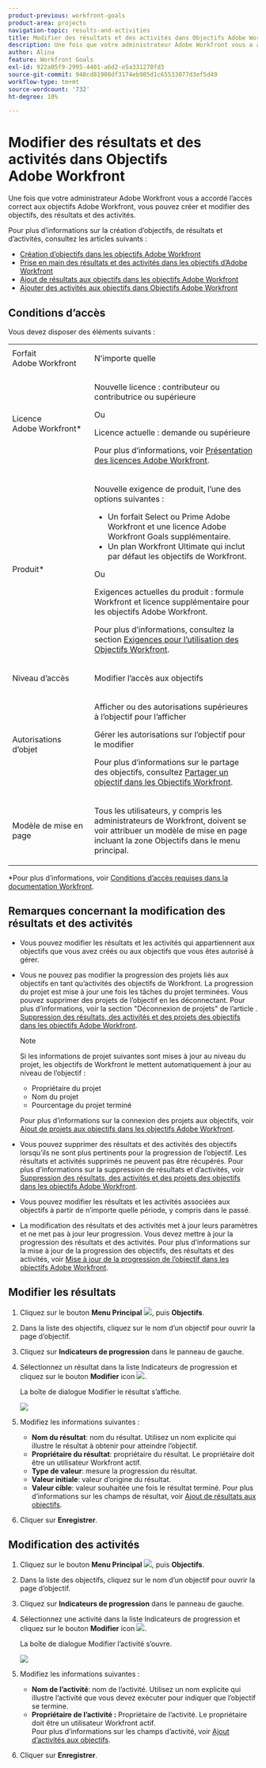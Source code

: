 ```yaml
---
product-previous: workfront-goals
product-area: projects
navigation-topic: results-and-activities
title: Modifier des résultats et des activités dans Objectifs Adobe Workfront
description: Une fois que votre administrateur Adobe Workfront vous a accordé l’accès correct aux objectifs Adobe Workfront, vous pouvez créer et modifier des objectifs, des résultats et des activités.
author: Alina
feature: Workfront Goals
exl-id: 922a05f9-2995-4401-a6d2-e5a331270fd3
source-git-commit: 948cd81908df3174eb985d1c65533077d3ef5d49
workflow-type: tm+mt
source-wordcount: '732'
ht-degree: 10%

---
```


# Modifier des résultats et des activités dans Objectifs Adobe Workfront

Une fois que votre administrateur Adobe Workfront vous a accordé l’accès correct aux objectifs Adobe Workfront, vous pouvez créer et modifier des objectifs, des résultats et des activités.

Pour plus d’informations sur la création d’objectifs, de résultats et d’activités, consultez les articles suivants :

* [Création d’objectifs dans les objectifs Adobe Workfront](../../workfront-goals/goal-management/create-goals.md)
* [Prise en main des résultats et des activités dans les objectifs d’Adobe Workfront](../../workfront-goals/results-and-activities/get-started-with-results-and-activities.md)
* [Ajout de résultats aux objectifs dans les objectifs Adobe Workfront](../../workfront-goals/results-and-activities/add-results-to-goals.md)
* [Ajouter des activités aux objectifs dans Objectifs Adobe Workfront](../../workfront-goals/results-and-activities/add-activities-to-goals.md)

## Conditions d’accès

Vous devez disposer des éléments suivants :

<table style="table-layout:auto">
<col>
</col>
<col>
</col>
<tbody>
 <tr>
 <td role="rowheader">Forfait Adobe Workfront</td>
 <td>
 <p>N’importe quelle</p>

</td>
 </tr>
 <tr>
 <td role="rowheader">Licence Adobe Workfront*</td>
 <td>
 <p>Nouvelle licence : contributeur ou contributrice ou supérieure</p>
 Ou
 <p>Licence actuelle : demande ou supérieure</p> <p>Pour plus d’informations, voir <a href="../../administration-and-setup/add-users/access-levels-and-object-permissions/wf-licenses.md" class="MCXref xref">Présentation des licences Adobe Workfront</a>.</p> </td>
 </tr>
 <tr>
 <td role="rowheader">Produit*</td>
 <td>
 <p> Nouvelle exigence de produit, l’une des options suivantes : </p>
<ul>
<li>Un forfait Select ou Prime Adobe Workfront et une licence Adobe Workfront Goals supplémentaire.</li>
<li>Un plan Workfront Ultimate qui inclut par défaut les objectifs de Workfront. </li></ul>
 <p>Ou</p>
 <p>Exigences actuelles du produit : formule Workfront et licence supplémentaire pour les objectifs Adobe Workfront. </p> <p>Pour plus d’informations, consultez la section <a href="../../workfront-goals/goal-management/access-needed-for-wf-goals.md" class="MCXref xref">Exigences pour l’utilisation des Objectifs Workfront</a>. </p> </td>
 </tr>
 <tr>
 <td role="rowheader"><p>Niveau d’accès</p></td>
 <td> <p>Modifier l’accès aux objectifs</p> </td>
 </tr>
 <tr data-mc-conditions="">
 <td role="rowheader">Autorisations d’objet</td>
 <td>
  <div>
  <p>Afficher ou des autorisations supérieures à l’objectif pour l’afficher</p>
  <p>Gérer les autorisations sur l’objectif pour le modifier</p>
  <p>Pour plus d’informations sur le partage des objectifs, consultez <a href="../../workfront-goals/workfront-goals-settings/share-a-goal.md" class="MCXref xref">Partager un objectif dans les Objectifs Workfront</a>. </p>
  </div> </td>
 </tr>
 <tr>
   <td role="rowheader"><p>Modèle de mise en page</p></td>
   <td> <p>Tous les utilisateurs, y compris les administrateurs de Workfront, doivent se voir attribuer un modèle de mise en page incluant la zone Objectifs dans le menu principal. </p>  
</td>
  </tr>
</tbody>
</table>

*Pour plus d’informations, voir [Conditions d’accès requises dans la documentation Workfront](/help/quicksilver/administration-and-setup/add-users/access-levels-and-object-permissions/access-level-requirements-in-documentation.md).

## Remarques concernant la modification des résultats et des activités

<!--
According to Vazgen, access levels will add more considerations.)
-->

* Vous pouvez modifier les résultats et les activités qui appartiennent aux objectifs que vous avez créés ou aux objectifs que vous êtes autorisé à gérer.
* Vous ne pouvez pas modifier la progression des projets liés aux objectifs en tant qu’activités des objectifs de Workfront. La progression du projet est mise à jour une fois les tâches du projet terminées. Vous pouvez supprimer des projets de l’objectif en les déconnectant. Pour plus d’informations, voir la section &quot;Déconnexion de projets&quot; de l’article . [Suppression des résultats, des activités et des projets des objectifs dans les objectifs Adobe Workfront](../../workfront-goals/results-and-activities/remove-results-activities-from-goals.md).

  >[!NOTE]
  >
  >Si les informations de projet suivantes sont mises à jour au niveau du projet, les objectifs de Workfront le mettent automatiquement à jour au niveau de l’objectif :
  >
  >   
  >   
  >   * Propriétaire du projet
  >   * Nom du projet
  >   * Pourcentage du projet terminé
  >   
  >   
  >Pour plus d’informations sur la connexion des projets aux objectifs, voir [Ajout de projets aux objectifs dans les objectifs Adobe Workfront](../../workfront-goals/results-and-activities/connect-projects-to-goals-overview.md).

* Vous pouvez supprimer des résultats et des activités des objectifs lorsqu’ils ne sont plus pertinents pour la progression de l’objectif. Les résultats et activités supprimés ne peuvent pas être récupérés. Pour plus d’informations sur la suppression de résultats et d’activités, voir [Suppression des résultats, des activités et des projets des objectifs dans les objectifs Adobe Workfront](../../workfront-goals/results-and-activities/remove-results-activities-from-goals.md).
* Vous pouvez modifier les résultats et les activités associées aux objectifs à partir de n’importe quelle période, y compris dans le passé.
* La modification des résultats et des activités met à jour leurs paramètres et ne met pas à jour leur progression. Vous devez mettre à jour la progression des résultats et des activités. Pour plus d’informations sur la mise à jour de la progression des objectifs, des résultats et des activités, voir [Mise à jour de la progression de l’objectif dans les objectifs Adobe Workfront](../../workfront-goals/goal-review-and-workfront-goals-sections/check-in-goals.md).

## Modifier les résultats

<!--
Editing results differs depending on which environment you use.

### Edit results in the Production environment

1. Go to the goal for which you want to edit a result and click the goal name to open the **Goal Details** panel.
1. Click **Results**.
1. Click the **gear icon** ![](assets/settings-gear-icon.png) to the right of the result you want to edit.

   ![](assets/results-gear-icon-options-350x85.png)

1. Click **Edit** to edit the following information:

   | Field |Description|
   |---|---|
   | Name |The name of the result. |
   | Owner |The owner of result.  |
   | Value |How you measure the progress of the result. |
   | Initial |The original value of the result. |
   | Target |The desired value when the result is completed. |

1. Click **Save**.
-->


1. Cliquez sur le bouton **Menu Principal** ![](assets/main-menu-icon.png), puis **Objectifs**.
1. Dans la liste des objectifs, cliquez sur le nom d’un objectif pour ouvrir la page d’objectif.
1. Cliquez sur **Indicateurs de progression** dans le panneau de gauche.
1. Sélectionnez un résultat dans la liste Indicateurs de progression et cliquez sur le bouton **Modifier** icon ![](assets/edit-icon.png).

   La boîte de dialogue Modifier le résultat s’affiche.

   ![](assets/edit-result-box-unshimmed.png)

1. Modifiez les informations suivantes :
   * **Nom du résultat**: nom du résultat. Utilisez un nom explicite qui illustre le résultat à obtenir pour atteindre l’objectif.
   * **Propriétaire du résultat**: propriétaire du résultat. Le propriétaire doit être un utilisateur Workfront actif.
   * **Type de valeur**: mesure la progression du résultat.
   * **Valeur initiale**: valeur d’origine du résultat.
   * **Valeur cible**: valeur souhaitée une fois le résultat terminé.
Pour plus d’informations sur les champs de résultat, voir [Ajout de résultats aux objectifs](../results-and-activities/add-results-to-goals.md).
1. Cliquer sur **Enregistrer**.

## Modification des activités

<!--
Editing activities differs depending on which environment you use.

### Edit activities in the Production environment

>[!TIP]
>
>You cannot edit the Activity Type after you saved an activity on a goal.

1. Go to the goal for which you want to edit an activity and click the goal name to open the **Goal Details** panel.
1. Click **Activities**.
1. Click the **gear icon** ![](assets/settings-gear-icon.png) to the right of the activity you want to edit .

   ![](assets/activities-gear-icon-options-350x84.png)

1. Click **Edit** to edit the following information:

   | Field |Description |
   |---|---|
   | Name |The name of the activity. |
   | Owner |The owner of activity.  |

1. Click **Save**.
-->

1. Cliquez sur le bouton **Menu Principal** ![](assets/main-menu-icon.png), puis **Objectifs**.
1. Dans la liste des objectifs, cliquez sur le nom d’un objectif pour ouvrir la page d’objectif.
1. Cliquez sur **Indicateurs de progression** dans le panneau de gauche.
1. Sélectionnez une activité dans la liste Indicateurs de progression et cliquez sur le bouton **Modifier** icon ![](assets/edit-icon.png).

   La boîte de dialogue Modifier l’activité s’ouvre.

   ![](assets/edit-activity-box-unshimmed.png)

1. Modifiez les informations suivantes :
   * **Nom de l’activité**: nom de l’activité. Utilisez un nom explicite qui illustre l’activité que vous devez exécuter pour indiquer que l’objectif se termine.
   * **Propriétaire de l’activité :** Propriétaire de l’activité. Le propriétaire doit être un utilisateur Workfront actif.\
     Pour plus d’informations sur les champs d’activité, voir [Ajout d’activités aux objectifs](../results-and-activities/add-activities-to-goals.md).
1. Cliquer sur **Enregistrer**.


